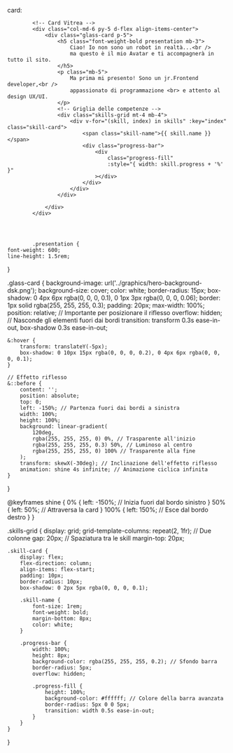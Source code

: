 card:



            <!-- Card Vitrea -->
            <div class="col-md-6 py-5 d-flex align-items-center">
                <div class="glass-card p-5">
                    <h5 class="font-weight-bold presentation mb-3">
                        Ciao! Io non sono un robot in realtà...<br />
                        ma questo è il mio Avatar e ti accompagnerà in tutto il sito.
                    </h5>
                    <p class="mb-5">
                        Ma prima mi presento! Sono un jr.Frontend developer,<br />
                        appassionato di programmazione <br> e attento al design UX/UI.
                    </p>
                    <!-- Griglia delle competenze -->
                    <div class="skills-grid mt-4 mb-4">
                        <div v-for="(skill, index) in skills" :key="index" class="skill-card">
                            <span class="skill-name">{{ skill.name }}</span>
                            <div class="progress-bar">
                                <div
                                    class="progress-fill"
                                    :style="{ width: skill.progress + '%' }"
                                ></div>
                            </div>
                        </div>
                    </div>
                 
                </div>
            </div>




            .presentation {
    font-weight: 600;
    line-height: 1.5rem;
}

.glass-card {
    background-image: url('../graphics/hero-background-dsk.png');
    background-size: cover;
    color: white;
    border-radius: 15px;
    box-shadow: 0 4px 6px rgba(0, 0, 0, 0.1), 0 1px 3px rgba(0, 0, 0, 0.06);
    border: 1px solid rgba(255, 255, 255, 0.3);
    padding: 20px;
    max-width: 100%;
    position: relative; // Importante per posizionare il riflesso
    overflow: hidden; // Nasconde gli elementi fuori dai bordi
    transition: transform 0.3s ease-in-out, box-shadow 0.3s ease-in-out;

    &:hover {
        transform: translateY(-5px);
        box-shadow: 0 10px 15px rgba(0, 0, 0, 0.2), 0 4px 6px rgba(0, 0, 0, 0.1);
    }

    // Effetto riflesso
    &::before {
        content: '';
        position: absolute;
        top: 0;
        left: -150%; // Partenza fuori dai bordi a sinistra
        width: 100%;
        height: 100%;
        background: linear-gradient(
            120deg,
            rgba(255, 255, 255, 0) 0%, // Trasparente all'inizio
            rgba(255, 255, 255, 0.3) 50%, // Luminoso al centro
            rgba(255, 255, 255, 0) 100% // Trasparente alla fine
        );
        transform: skewX(-30deg); // Inclinazione dell'effetto riflesso
        animation: shine 4s infinite; // Animazione ciclica infinita
    }
}

@keyframes shine {
    0% {
        left: -150%; // Inizia fuori dal bordo sinistro
    }
    50% {
        left: 50%; // Attraversa la card
    }
    100% {
        left: 150%; // Esce dal bordo destro
    }
}

.skills-grid {
    display: grid; 
    grid-template-columns: repeat(2, 1fr); // Due colonne
    gap: 20px; // Spaziatura tra le skill
    margin-top: 20px;

    .skill-card {
        display: flex;
        flex-direction: column;
        align-items: flex-start;
        padding: 10px;
        border-radius: 10px;
        box-shadow: 0 2px 5px rgba(0, 0, 0, 0.1);

        .skill-name {
            font-size: 1rem;
            font-weight: bold;
            margin-bottom: 8px;
            color: white;
        }

        .progress-bar {
            width: 100%;
            height: 8px;
            background-color: rgba(255, 255, 255, 0.2); // Sfondo barra
            border-radius: 5px;
            overflow: hidden;

            .progress-fill {
                height: 100%;
                background-color: #ffffff; // Colore della barra avanzata
                border-radius: 5px 0 0 5px;
                transition: width 0.5s ease-in-out;
            }
        }
    }
}